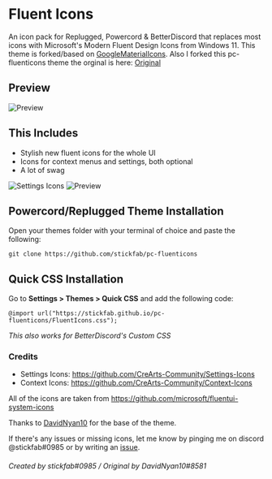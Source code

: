 # Fluent Icons
An icon pack for Replugged, Powercord & BetterDiscord that replaces most icons with Microsoft's Modern Fluent Design Icons from Windows 11. This theme is forked/based on [GoogleMaterialIcons](https://github.com/DavidNyan10/GoogleMaterialIcons). Also I forked this pc-fluenticons theme the orginal is here: [Original](https://github.com/stickfab/pc-fluenticons)

## Preview
![Preview](https://repository-images.githubusercontent.com/462101141/77afc648-8708-40a0-a656-72ffcc11af24)

## This Includes
* Stylish new fluent icons for the whole UI
* Icons for context menus and settings, both optional
* A lot of swag

![Settings Icons](https://cdn.discordapp.com/attachments/956648618696273990/990695027762159707/DiscordCanary_20220626_160808.png) ![Preview](https://cdn.discordapp.com/attachments/956648618696273990/990695170972463224/unknown.png)

## Powercord/Replugged Theme Installation
Open your themes folder with your terminal of choice and paste the following:

	git clone https://github.com/stickfab/pc-fluenticons


## Quick CSS Installation
Go to **Settings > Themes > Quick CSS** and add the following code:

    @import url("https://stickfab.github.io/pc-fluenticons/FluentIcons.css");
*This also works for BetterDiscord's Custom CSS*


### Credits
* Settings Icons: https://github.com/CreArts-Community/Settings-Icons
* Context Icons: https://github.com/CreArts-Community/Context-Icons

All of the icons are taken from https://github.com/microsoft/fluentui-system-icons

Thanks to [DavidNyan10](https://github.com/DavidNyan10) for the base of the theme.

If there's any issues or missing icons, let me know by pinging me on discord @stickfab#0985 or by writing an [issue](https://github.com/stickfab/pc-fluenticons/issues).
<br/>

###### Created by stickfab#0985 / Original by DavidNyan10#8581

